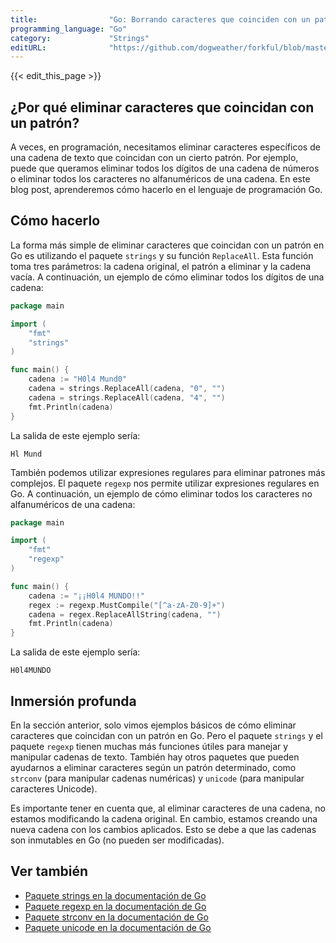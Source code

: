 ```yaml
---
title:                "Go: Borrando caracteres que coinciden con un patrón"
programming_language: "Go"
category:             "Strings"
editURL:              "https://github.com/dogweather/forkful/blob/master/content/es/go/deleting-characters-matching-a-pattern.md"
---
```


{{< edit_this_page >}}

## ¿Por qué eliminar caracteres que coincidan con un patrón?

A veces, en programación, necesitamos eliminar caracteres específicos de una cadena de texto que coincidan con un cierto patrón. Por ejemplo, puede que queramos eliminar todos los dígitos de una cadena de números o eliminar todos los caracteres no alfanuméricos de una cadena. En este blog post, aprenderemos cómo hacerlo en el lenguaje de programación Go.

## Cómo hacerlo

La forma más simple de eliminar caracteres que coincidan con un patrón en Go es utilizando el paquete `strings` y su función `ReplaceAll`. Esta función toma tres parámetros: la cadena original, el patrón a eliminar y la cadena vacía. A continuación, un ejemplo de cómo eliminar todos los dígitos de una cadena:

```Go
package main

import (
    "fmt"
    "strings"
)

func main() {
    cadena := "H0l4 Mund0"
    cadena = strings.ReplaceAll(cadena, "0", "")
    cadena = strings.ReplaceAll(cadena, "4", "")
    fmt.Println(cadena)
}
```

La salida de este ejemplo sería:

```
Hl Mund
```

También podemos utilizar expresiones regulares para eliminar patrones más complejos. El paquete `regexp` nos permite utilizar expresiones regulares en Go. A continuación, un ejemplo de cómo eliminar todos los caracteres no alfanuméricos de una cadena:

```Go
package main

import (
    "fmt"
    "regexp"
)

func main() {
    cadena := "¡¡H0l4 MUNDO!!"
    regex := regexp.MustCompile("[^a-zA-Z0-9]+")
    cadena = regex.ReplaceAllString(cadena, "")
    fmt.Println(cadena)
}
```

La salida de este ejemplo sería:

```
H0l4MUNDO
```

## Inmersión profunda

En la sección anterior, solo vimos ejemplos básicos de cómo eliminar caracteres que coincidan con un patrón en Go. Pero el paquete `strings` y el paquete `regexp` tienen muchas más funciones útiles para manejar y manipular cadenas de texto. También hay otros paquetes que pueden ayudarnos a eliminar caracteres según un patrón determinado, como `strconv` (para manipular cadenas numéricas) y `unicode` (para manipular caracteres Unicode).

Es importante tener en cuenta que, al eliminar caracteres de una cadena, no estamos modificando la cadena original. En cambio, estamos creando una nueva cadena con los cambios aplicados. Esto se debe a que las cadenas son inmutables en Go (no pueden ser modificadas).

## Ver también

- [Paquete strings en la documentación de Go](https://golang.org/pkg/strings/)
- [Paquete regexp en la documentación de Go](https://golang.org/pkg/regexp/)
- [Paquete strconv en la documentación de Go](https://golang.org/pkg/strconv/)
- [Paquete unicode en la documentación de Go](https://golang.org/pkg/unicode/)